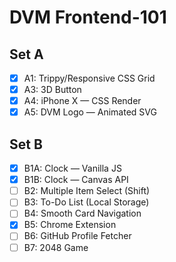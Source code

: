 # DVM Frontend-101

## Set A
- [x] A1: Trippy/Responsive CSS Grid
- [x] A3: 3D Button
- [x] A4: iPhone X — CSS Render
- [x] A5: DVM Logo — Animated SVG

## Set B
- [x] B1A: Clock — Vanilla JS
- [x] B1B: Clock — Canvas API
- [ ] B2: Multiple Item Select (Shift)
- [ ] B3: To-Do List (Local Storage)
- [ ] B4: Smooth Card Navigation
- [x] B5: Chrome Extension
- [ ] B6: GitHub Profile Fetcher
- [ ] B7: 2048 Game
